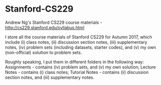 # Stanford-CS229
Andrew Ng's Stanford CS229 course materials - http://cs229.stanford.edu/syllabus.html

I store all the course materials of Stanford CS229 for Autumn 2017, which include (i) class notes, (ii) discussion section notes, (iii) supplementary notes, (iv) problem sets (including datasets, starter codes), and (v) my own (non-official) solution to problem sets.

Roughly speaking, I put them in different folders in the following way:
Assignments - contains (iv) problem sets, and (v) my own solution;
Lecture Notes - contains (i) class notes;
Tutorial Notes - contains (ii) discussion section notes, and (iii) supplementary notes.
